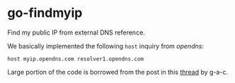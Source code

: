 # go-findmyip

Find my public IP from external DNS reference.

We basically implemented the following `host` inquiry from *opendns*:
```
host myip.opendns.com resolver1.opendns.com
```

Large portion of the code is borrowed from the post in this
[thread](https://www.reddit.com/r/golang/comments/esus2j/specifying_dns_server_for_lookup/)
by g-a-c.


